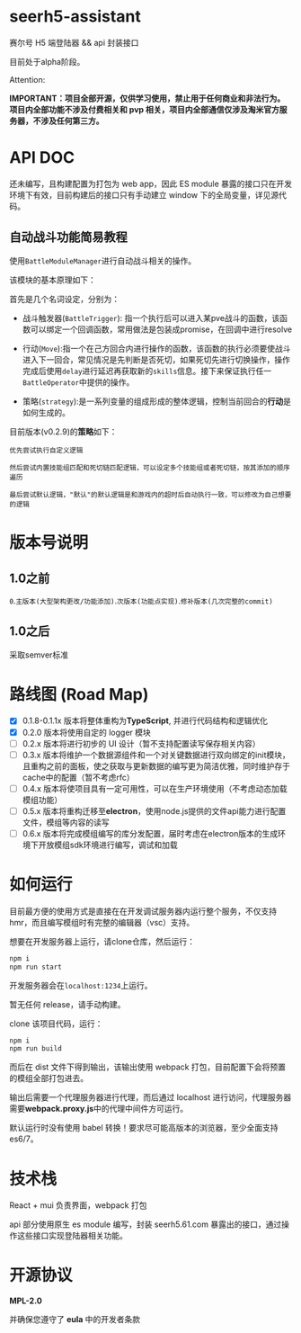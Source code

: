 # seerh5-assistant

赛尔号 H5 端登陆器 && api 封装接口

目前处于alpha阶段。

Attention:

**IMPORTANT：项目全部开源，仅供学习使用，禁止用于任何商业和非法行为。项目内全部功能不涉及付费相关和 pvp 相关，项目内全部通信仅涉及淘米官方服务器，不涉及任何第三方。**

# API DOC

还未编写，且构建配置为打包为 web app，因此 ES module 暴露的接口只在开发环境下有效，目前构建后的接口只有手动建立 window 下的全局变量，详见源代码。

## 自动战斗功能简易教程

使用`BattleModuleManager`进行自动战斗相关的操作。

该模块的基本原理如下：

首先是几个名词设定，分别为：

- 战斗触发器(`BattleTrigger`): 指一个执行后可以进入某pve战斗的函数，该函数可以绑定一个回调函数，常用做法是包装成promise，在回调中进行resolve

- 行动(`Move`):指一个在己方回合内进行操作的函数，该函数的执行必须要使战斗进入下一回合，常见情况是先判断是否死切，如果死切先进行切换操作，操作完成后使用`delay`进行延迟再获取新的`skills`信息。接下来保证执行任一`BattleOperator`中提供的操作。

- 策略(`strategy`):是一系列变量的组成形成的整体逻辑，控制当前回合的**行动**是如何生成的。

目前版本(v0.2.9)的**策略**如下：
    
    优先尝试执行自定义逻辑
    
    然后尝试内置技能组匹配和死切链匹配逻辑，可以设定多个技能组或者死切链，按其添加的顺序遍历
    
    最后尝试默认逻辑，"默认"的默认逻辑是和游戏内的超时后自动执行一致，可以修改为自己想要的逻辑

# 版本号说明

## 1.0之前

`0`.`主版本(大型架构更改/功能添加)`.`次版本(功能点实现)`.`修补版本(几次完整的commit)`

## 1.0之后

采取semver标准

# 路线图 (Road Map)

- [x] 0.1.8-0.1.1x 版本将整体重构为**TypeScript**, 并进行代码结构和逻辑优化
- [x] 0.2.0 版本将使用自定的 logger 模块
- [ ] 0.2.x 版本将进行初步的 UI 设计（暂不支持配置读写保存相关内容）
- [ ] 0.3.x 版本将维护一个数据源组件和一个对关键数据进行双向绑定的init模块，且重构之前的面板，使之获取与更新数据的编写更为简洁优雅，同时维护存于cache中的配置（暂不考虑rfc）
- [ ] 0.4.x 版本将使项目具有一定可用性，可以在生产环境使用（不考虑动态加载模组功能）
- [ ] 0.5.x 版本将重构迁移至**electron**，使用node.js提供的文件api能力进行配置文件，模组等内容的读写
- [ ] 0.6.x 版本将完成模组编写的库分发配置，届时考虑在electron版本的生成环境下开放模组sdk环境进行编写，调试和加载

# 如何运行

目前最方便的使用方式是直接在在开发调试服务器内运行整个服务，不仅支持hmr，而且编写模组时有完整的编辑器（vsc）支持。

想要在开发服务器上运行，请clone仓库，然后运行：

```bash
npm i
npm run start
```

开发服务器会在`localhost:1234`上运行。

暂无任何 release，请手动构建。

clone 该项目代码，运行：

```bash
npm i
npm run build
```

而后在 dist 文件下得到输出，该输出使用 webpack 打包，目前配置下会将预置的模组全部打包进去。

输出后需要一个代理服务器进行代理，而后通过 localhost 进行访问，代理服务器需要**webpack.proxy.js**中的代理中间件方可运行。

默认运行时没有使用 babel 转换！要求尽可能高版本的浏览器，至少全面支持 es6/7。

# 技术栈

React + mui 负责界面，webpack 打包

api 部分使用原生 es module 编写，封装 seerh5.61.com 暴露出的接口，通过操作这些接口实现登陆器相关功能。

# 开源协议

**MPL-2.0**

并确保您遵守了 **eula** 中的开发者条款
